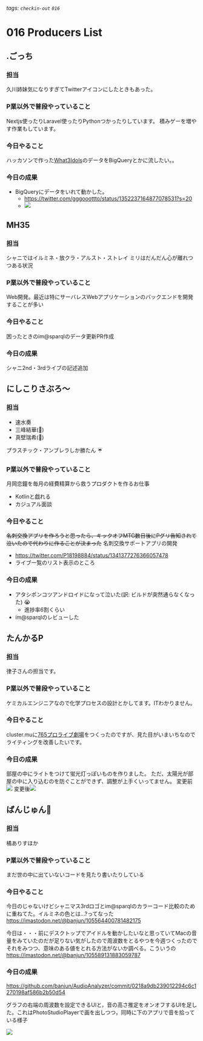 ###### tags: `checkin-out` `016`

# 016 Producers List

## .ごっち

### 担当

久川姉妹気になりすぎてTwitterアイコンにしたときもあった。

### P業以外で普段やっていること

Nextjs使ったりLaravel使ったりPythonつかったりしています。
積みゲーを増やす作業もしています。

### 今日やること

ハッカソンで作った[What3Idols](https://medium.com/@gggooottto/what3idols%E3%81%AA%E3%82%8B%E3%82%82%E3%81%AE%E3%82%92%E4%BD%9C%E3%81%A3%E3%81%9F-3255b1213ebd)のデータをBigQueryとかに流したい。。

### 今日の成果

- BigQueryにデータをいれて動かした。
    - https://twitter.com/gggooottto/status/1352237164877078531?s=20
    - ![](https://i.imgur.com/QFmNZgW.png)


## MH35

### 担当

シャニではイルミネ・放クラ・アルスト・ストレイ
ミリはだんだん心が離れつつある状況

### P業以外で普段やっていること

Web開発。最近は特にサーバレスWebアプリケーションのバックエンドを開発することが多い

### 今日やること

困ったときのim@sparqlのデータ更新PR作成

### 今日の成果

シャニ2nd・3rdライブの記述追加

## にしこりさぶろ〜

### 担当

- 速水奏
- 三峰結華(:tada:)
- 真壁瑞希(:tada:)

プラスチック・アンブレラしか勝たん :umbrella: 

### P業以外で普段やっていること

月岡恋鐘を毎月の経費精算から救うプロダクトを作るお仕事
- Kotlinと戯れる
- カジュアル面談

### 今日やること
~~名刺交換アプリを作ろうと思ったら、キックオフMTG数日後にPグリ告知されて泣いたので代わりに作ることが決まった~~
名刺交換サポートアプリの開発

- https://twitter.com/P18198884/status/1341377276366057478
- ライブ一覧のリスト表示のところ

### 今日の成果

- アタシポンコツアンドロイドになって泣いた(訳: ビルドが突然通らなくなった) :sob: 
  - 進捗率6割くらい
- im@sparqlのレビューした

## たんかるP

### 担当
律子さんの担当です。

### P業以外で普段やっていること
ケミカルエンジニアなので化学プロセスの設計とかしてます。ITわかりません。

### 今日やること
cluster.muに[765プロライブ劇場](https://cluster.mu/w/92458ea4-6424-44c8-8833-33491ceccd5a)をつくったのですが、見た目がいまいちなのでライティングを改善したいです。

### 今日の成果
部屋の中にライトをつけて蛍光灯っぽいものを作りました。
ただ、太陽光が部屋の中に入り込むのを防ぐことができず、調整が上手くいってません。
変更前![](https://i.imgur.com/t8A7hnc.png)
変更後![](https://i.imgur.com/EcZc8cC.png)




## ばんじゅん🍓

### 担当

橘ありすほか

### P業以外で普段やっていること

まだ世の中に出ていないコードを見たり書いたりしている

### 今日やること

今日のじゃないけどシャニマス3rdロゴとim@sparqlのカラーコード比較のために重ねてた。イルミネの色とは...?ってなった
https://imastodon.net/@banjun/105564400781482175

今日は・・・前にデスクトップでアイドルを動かしたいなと思っていてMacの音量をみていたのだが足りない気がしたので周波数をとるやつを今週つくったのでそれをみつつ、意味のある値をとれる方法がないか調べる。こういうの https://imastodon.net/@banjun/105589131883059787

### 今日の成果

https://github.com/banjun/AudioAnalyzer/commit/0218a9db239012294c6c1270198af586b2b50d54

グラフの右端の周波数を設定できるUIと，音の高さ推定をオンオフするUIを足した。これはPhotoStudioPlayerで画を出しつつ，同時に下のアプリで音を拾っている様子

![](https://i.imgur.com/vD1vOUE.png)
